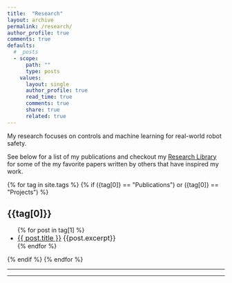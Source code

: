 ```yaml
---
title:  "Research"
layout: archive
permalink: /research/
author_profile: true
comments: true
defaults:
  # _posts
  - scope:
      path: ""
      type: posts
    values:
      layout: single
      author_profile: true
      read_time: true
      comments: true
      share: true
      related: true
---
```



My research focuses on controls and machine learning for real-world robot safety. 

See below for a list of my publications and checkout my [Research Library](/library/research-library) for some of the my favorite papers written by others that have inspired my work.


{% for tag in site.tags %}
{% if ({tag[0]} == "Publications") or ({tag[0]} == "Projects") %}
<h2>{{tag[0]}}</h2>
<ul>
{% for post in tag[1] %}
<li>
<a href="{{ post.url }}" style="color:light_blue" ><font size=3>{{ post.title }}</font></a> 
<font size=3>{{post.excerpt}}</font></li>
{% endfor %}
</ul>
{% endif %}
{% endfor %}

<hr>
<hr>

<!-- Look [here](/blogs/Thesis) for an ever-evolving outline of my thesis direction.  -->

<!-- Checkout these blog posts for brief and high-level introductions on some of these topics:
  * [Control and Dynamical Systems](/blogs/Control-and-Dynamical-Systems)
  * More coming soon!

 -->
